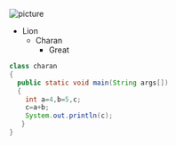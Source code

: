 ![picture](https://tse2.mm.bing.net/th?id=OIP.qE8v9Z7NfW6UZ7P1qNqa4AHaFj&pid=Api&P=0&w=226&h=170.jpg)
* Lion
    * Charan
        * Great  
```java
class charan
{
  public static void main(String args[])
  {
    int a=4,b=5,c;
    c=a+b;
    System.out.println(c);
   }
}
    
